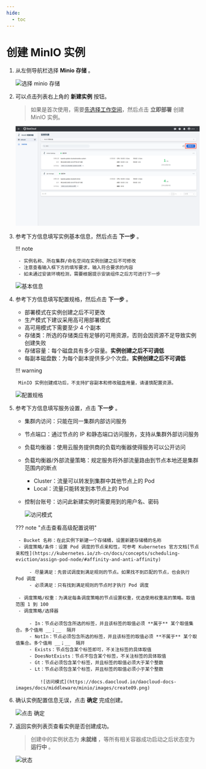 ```yaml
---
hide:
  - toc
---
```


# 创建 MinIO 实例

1. 从左侧导航栏选择 __Minio 存储__ 。

    ![选择 minio 存储](https://docs.daocloud.io/daocloud-docs-images/docs/middleware/minio/images/create01.png)

2. 可以点击列表右上角的 __新建实例__ 按钮。

    > 如果是首次使用，需要[先选择工作空间](../../common/index.md)，然后点击 __立即部署__ 创建 MinIO 实例。

    ![点击新建实例](../images/create02.png)

3. 参考下方信息填写实例基本信息，然后点击 __下一步__ 。

    !!! note

        - 实例名称、所在集群/命名空间在实例创建之后不可修改
        - 注意查看输入框下方的填写要求，输入符合要求的内容
        - 如未通过安装环境检测，需要根据提示安装组件之后方可进行下一步

    ![基本信息](https://docs.daocloud.io/daocloud-docs-images/docs/zh/docs/middleware/minio/images/create03.png)

4. 参考下方信息填写配置规格，然后点击 __下一步__ 。

    - 部署模式在实例创建之后不可更改
    - 生产模式下建议采用高可用部署模式
    - 高可用模式下需要至少 4 个副本
    - 存储类：所选的存储类应有足够的可用资源，否则会因资源不足导致实例创建失败
    - 存储容量：每个磁盘具有多少容量。**实例创建之后不可调低**
    - 每副本磁盘数：为每个副本提供多少个次盘。**实例创建之后不可调低**

    !!! warning

        MinIO 实例创建成功后，不支持扩容副本和修改磁盘用量，请谨慎配置资源。

    ![配置规格](https://docs.daocloud.io/daocloud-docs-images/docs/middleware/minio/images/create07.png)

5. 参考下方信息填写服务设置，点击 __下一步__ 。

    - 集群内访问：只能在同一集群内部访问服务
    - 节点端口：通过节点的 IP 和静态端口访问服务，支持从集群外部访问服务
    - 负载均衡器：使用云服务提供商的负载均衡器使得服务可以公开访问
    - 负载均衡器/外部流量策略：规定服务将外部流量路由到节点本地还是集群范围内的断点

        - Cluster：流量可以转发到集群中其他节点上的 Pod
        - Local：流量只能转发到本节点上的 Pod

    - 控制台账号：访问此新建实例时需要用到的用户名、密码
        
        ![访问模式](https://docs.daocloud.io/daocloud-docs-images/docs/middleware/minio/images/create08.png)

    ??? note "点击查看高级配置说明"

        - Bucket 名称：在此实例下新建一个存储桶，设置新建存储桶的名称
        - 调度策略/条件：设置 Pod 调度的节点亲和性，可参考 Kubernetes 官方文档[节点亲和性](https://kubernetes.io/zh-cn/docs/concepts/scheduling-eviction/assign-pod-node/#affinity-and-anti-affinity)

            - 尽量满足：先尝试调度到满足规则的节点。如果找不到匹配的节点，也会执行 Pod 调度
            - 必须满足：只有找到满足规则的节点时才执行 Pod 调度

        - 调度策略/权重：为满足每条调度策略的节点设置权重，优选使用权重高的策略。取值范围 1 到 100
        - 调度策略/选择器

            - In：节点必须包含所选的标签，并且该标签的取值必须 **属于** 某个取值集合。多个值用 __；__  隔开
            - NotIn：节点必须包含所选的标签，并且该标签的取值必须 **不属于** 某个取值集合。多个值用 __；__  隔开
            - Exists：节点包含某个标签即可，不关注标签的具体取值
            - DoesNotExists：节点不包含某个标签，不关注标签的具体取值
            - Gt：节点必须包含某个标签，并且标签的取值必须大于某个整数
            - Lt：节点必须包含某个标签，并且标签的取值必须小于某个整数

                ![访问模式](https://docs.daocloud.io/daocloud-docs-images/docs/middleware/minio/images/create09.png)

6. 确认实例配置信息无误，点击 __确定__ 完成创建。

    ![点击 __确定__ ](https://docs.daocloud.io/daocloud-docs-images/docs/zh/docs/middleware/minio/images/create05.png)

7. 返回实例列表页查看实例是否创建成功。

    > 创建中的实例状态为 __未就绪__ ，等所有相关容器成功启动之后状态变为 __运行中__ 。

    ![状态](https://docs.daocloud.io/daocloud-docs-images/docs/zh/docs/middleware/minio/images/create06.png)
